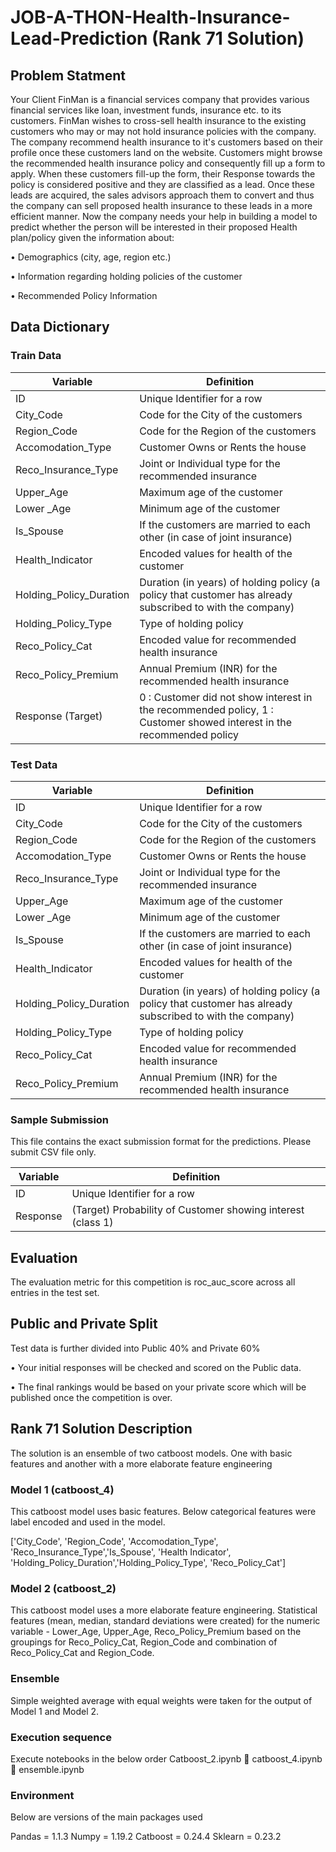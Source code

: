 # JOB-A-THON-Health-Insurance-Lead-Prediction (Rank 71 Solution)

## Problem Statment

Your Client FinMan is a financial services company that provides various financial services like loan, investment funds, insurance etc. to its customers. FinMan wishes to cross-sell health insurance to the existing customers who may or may not hold insurance policies with the company. The company recommend health insurance to it's customers based on their profile once these customers land on the website. Customers might browse the recommended health insurance policy and consequently fill up a form to apply. When these customers fill-up the form, their Response towards the policy is considered positive and they are classified as a lead.
Once these leads are acquired, the sales advisors approach them to convert and thus the company can sell proposed health insurance to these leads in a more efficient manner.
Now the company needs your help in building a model to predict whether the person will be interested in their proposed Health plan/policy given the information about:

•	Demographics (city, age, region etc.)

•	Information regarding holding policies of the customer

•	Recommended Policy Information


## Data Dictionary

### Train Data


Variable|Definition
|---|---|
ID|Unique Identifier for a row
City_Code|Code for the City of the customers
Region_Code|Code for the Region of the customers
Accomodation_Type|Customer Owns or Rents the house
Reco_Insurance_Type|Joint or Individual type for the recommended insurance  
Upper_Age|Maximum age of the customer 
Lower _Age|Minimum age of the customer
Is_Spouse|If the customers are married to each other (in case of joint insurance) 
Health_Indicator|Encoded values for health of the customer
Holding_Policy_Duration|Duration (in years) of holding policy (a policy that customer has already subscribed to with the company)
Holding_Policy_Type|Type of holding policy
Reco_Policy_Cat|Encoded value for recommended health insurance
Reco_Policy_Premium|Annual Premium (INR) for the recommended health insurance
Response (Target)|0 : Customer did not show interest in the recommended policy, 1 : Customer showed interest in the recommended policy

### Test Data

Variable|Definition
|---|---|
ID|Unique Identifier for a row
City_Code|Code for the City of the customers
Region_Code|Code for the Region of the customers
Accomodation_Type|Customer Owns or Rents the house
Reco_Insurance_Type|Joint or Individual type for the recommended insurance  
Upper_Age|Maximum age of the customer 
Lower _Age|Minimum age of the customer
Is_Spouse|If the customers are married to each other (in case of joint insurance) 
Health_Indicator|Encoded values for health of the customer
Holding_Policy_Duration|Duration (in years) of holding policy (a policy that customer has already subscribed to with the company)
Holding_Policy_Type|Type of holding policy
Reco_Policy_Cat|Encoded value for recommended health insurance
Reco_Policy_Premium|Annual Premium (INR) for the recommended health insurance


### Sample Submission

This file contains the exact submission format for the predictions. Please submit CSV file only.

Variable|	Definition
|---|---|
ID|	Unique Identifier for a row
Response|	(Target) Probability of Customer showing interest (class 1)

## Evaluation
The evaluation metric for this competition is roc_auc_score across all entries in the test set.

## Public and Private Split
Test data is further divided into Public 40% and Private 60%

•	Your initial responses will be checked and scored on the Public data.

•	The final rankings would be based on your private score which will be published once the competition is over.

## Rank 71 Solution Description

The solution is an ensemble of two catboost models. One with basic features and another with a more elaborate feature engineering

### Model 1 (catboost_4)

This catboost model uses  basic features. Below categorical features were label encoded and used in the model.

['City_Code', 'Region_Code', 'Accomodation_Type',  'Reco_Insurance_Type','Is_Spouse',
  'Health Indicator', 'Holding_Policy_Duration','Holding_Policy_Type',  'Reco_Policy_Cat']

### Model 2 (catboost_2)

This catboost model uses  a more elaborate feature engineering. Statistical features (mean, median, standard deviations were created) for the numeric variable - Lower_Age, Upper_Age, Reco_Policy_Premium based on the groupings for Reco_Policy_Cat, Region_Code and combination of Reco_Policy_Cat and Region_Code.

### Ensemble
Simple weighted average with equal weights were taken for the output of Model 1 and Model 2.

### Execution sequence
Execute notebooks in the below order
Catboost_2.ipynb  catboost_4.ipynb  ensemble.ipynb

### Environment

Below are versions of the main packages used

Pandas = 1.1.3
Numpy = 1.19.2
Catboost = 0.24.4
Sklearn = 0.23.2

